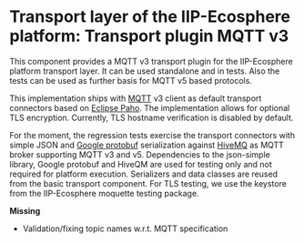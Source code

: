 # Transport layer of the IIP-Ecosphere platform: Transport plugin MQTT v3

This component provides a MQTT v3 transport plugin for the IIP-Ecosphere platform transport layer. It can be used
standalone and in tests. Also the tests can be used as further basis for MQTT v5 based protocols.

This implementation ships with [MQTT](https://mqtt.org/) v3 client as default transport connectors based on 
[Eclipse Paho](https://www.eclipse.org/paho/). The implementation allows for optional TLS encryption. Currently, TLS hostname verification is disabled by default.

For the moment, the regression tests exercise the transport connectors with simple JSON and [Google protobuf](https://developers.google.com/protocol-buffers) serialization against [HiveMQ](https://www.hivemq.com) as MQTT broker 
supporting MQTT v3 and v5. Dependencies to the json-simple library, Google protobuf and HiveQM are used for testing 
only and not required for platform execution. Serializers and data classes are reused from the basic transport 
component. For TLS testing, we use the keystore from the IIP-Ecosphere moquette testing package.

**Missing**
- Validation/fixing topic names w.r.t. MQTT specification
